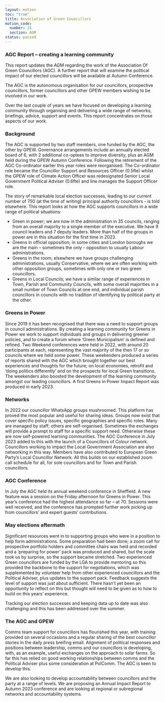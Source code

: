 ```yaml
---
layout: motion
toc: "true"
title: Association of Green Councillors
motion_code:
  number: 21
  section: AGM
status: passed
---
```

### AGC Report – creating a learning community
This report updates the AGM regarding the work of the Association Of Green Councillors (AGC). A further report that will examine the political impact of our elected councillors will be available at Autumn Conference.

The AGC is the autonomous organisation for our councillors, prospective councillors, former councillors and other GPEW members wishing to be involved in our work.

Over the last couple of years we have focused on developing a learning community through organising and delivering a wide range of networks, briefings, advice, support and events. This report concentrates on those aspects of our work.

### Background
The AGC is supported by two staff members, one funded by the AGC, the other by GPEW. Governance arrangements include an annually elected board of 6, with 2 additional co-optees to improve diversity, plus an AGM held during the GPEW Autumn Conference. Following the retirement of the AGC Co-ordinator earlier this year roles were reorganised. The Co-ordinator role became the Councillor Support and Resources Officer (0.5fte) whilst the GPEW role of Climate Action Officer was redesignated Senior Local Government Political Adviser (0.6fte) and line manages the Support Officer role.

The story of remarkable local election successes, leading to our current number of 750 (at the time of writing) principal authority councillors - is told elsewhere. This report looks at how the AGC supports councillors in a wide range of political situations:

* Green in power; we are now in the administration in 35 councils, ranging from an overall majority to a single member of the executive. We have 9 council leaders and 7 deputy leaders. More than half of the groups in power are in this situation for the first time in 2023.
* Greens in official opposition; in some cities and London boroughs we are the main – sometimes the only - opposition to usually Labour administrations.
* Greens in the room; elsewhere we have groups challenging administrations, usually Conservative, where we are often working with other opposition groups, sometimes with only one or two green councillors.
* Greens in Local Councils; we have a similar range of experiences in Town, Parish and Community Councils, with some overall majorities in a small number of Town Councils at one end, and individual parish councillors in councils with no tradition of identifying by political party at the other.

### Greens in Power
Since 2019 it has been recognised that there was a need to support groups in council administrations. By creating a learning community for Greens in Power we work to support individuals and groups in delivering greener policies, and to create a forum where ‘Green Municipalism’ is defined and refined. Two Weekend conferences were held in 2022, with around 20 participants at each, representing the vast majority of the then 17 or so councils where we held some power. These weekenders produced  a series of reports shared with the AGC which brought together our best experiences and thoughts for the future; on local economies, retrofit and ‘doing politics differently’ and on the prospects for local Green transitions. The weekenders also boosted the development of the learning community amongst our leading councillors. A first  Greens in Power Impact Report was produced in early 2023.

### Networks
In 2022 our councillor WhatsApp groups mushroomed. This platform has proved the most popular and useful for sharing ideas. Groups now exist that cover specific policy issues, specific geographies and specific roles. Many are managed by staff; others are self-organised. Sometimes the exchanges will provide a prompt to staff for a specific support need. Otherwise these are now self-powered learning communities. The AGC Conference in July 2023 added to this with the launch of a Councillors of Colour network. Councillors working to impact the Local Government Association are also networking in this way. Members have also contributed to European Green Party’s Local Councillor Network. All this builds on our established zoom call schedule for all, for sole councillors and for Town and Parish councillors.

### AGC Conference
In July the AGC held its annual weekend conference in Sheffield. A new feature was a session on the Friday afternoon for Greens in Power. This year’s conference had the highest attendance so far – at 70. Sessions were well received, and the conference has prompted further work picking up from councillors’ and expert guests’ contributions.

### May elections aftermath
Significant resources went in to supporting groups who were in a position to help form administrations. Some preparation had been done; a zoom call for prospective portfolio holders and committee chairs was held and recorded and a ‘preparing for power’ pack was produced and shared, but the scale took us by surprise, so the support became stretched. Two experienced Green councillors are funded by the LGA to provide mentoring so this provided the backbone to the support for negotiations, which was supplemented by volunteer help from other experienced councillors and the Political Adviser, plus updates to the support pack. Feedback suggests the level of support was just about sufficient. There hasn’t yet been an opportunity to reflect on this but thought will need to be given as to how to build on this years’ experience.

Tracking our election successes and keeping data up to date was also challenging and this has been addressed over the summer.

### The AGC and GPEW
Comms team support for councillors has flourished this year, with training provided on several occasions and a regular sharing of the best councillor stories in the daily press breifing email. Alignment of political responses and positions between leadership, comms and our councillors is developing, with, as an example, useful exchanges on the approach to solar farms. So far this has relied on good working relationships between comms and the Political Adviser plus some consideration at PolComm. The AGC is keen to develop this.

We are also looking to develop accountability between councillors and the party at a range of levels. We are proposing an Annual Impact Report to Autumn 2023 conference and are looking at regional or subregional networks and accountability systems.
